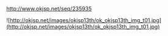 http://www.okjsp.net/seq/235935

![http://okjsp.net/images/okjsp13th/ok_okjsp13th_img_t01.jpg](http://okjsp.net/images/okjsp13th/ok_okjsp13th_img_t01.jpg)